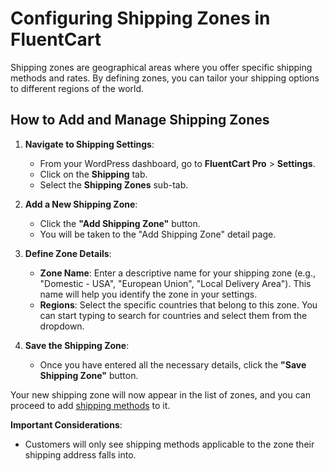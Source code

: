 # Configuring Shipping Zones in FluentCart

Shipping zones are geographical areas where you offer specific shipping methods and rates. By defining zones, you can tailor your shipping options to different regions of the world.

## How to Add and Manage Shipping Zones

1.  **Navigate to Shipping Settings**:
    * From your WordPress dashboard, go to **FluentCart Pro** > **Settings**.
    * Click on the **Shipping** tab.
    * Select the **Shipping Zones** sub-tab.


2.  **Add a New Shipping Zone**:
    * Click the **"Add Shipping Zone"** button.
    * You will be taken to the "Add Shipping Zone" detail page.

3.  **Define Zone Details**:
    * **Zone Name**: Enter a descriptive name for your shipping zone (e.g., "Domestic - USA", "European Union", "Local Delivery Area"). This name will help you identify the zone in your settings.
    * **Regions**: Select the specific countries that belong to this zone. You can start typing to search for countries and select them from the dropdown.

4.  **Save the Shipping Zone**:
    * Once you have entered all the necessary details, click the **"Save Shipping Zone"** button.

Your new shipping zone will now appear in the list of zones, and you can proceed to add [shipping methods](/guide/shipping/setting-up-shipping-methods.md) to it.

**Important Considerations**:
* Customers will only see shipping methods applicable to the zone their shipping address falls into.
<!-- * FluentCart processes zones from top to bottom (most specific to least specific). If a customer's address matches multiple zones, the most specific one will apply. -->
